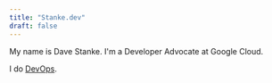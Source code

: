 ```yaml
---
title: "Stanke.dev"
draft: false
---
```


My name is Dave Stanke. I'm a Developer Advocate at Google Cloud.

I do [DevOps](https://cloud.google.com/devops/).
